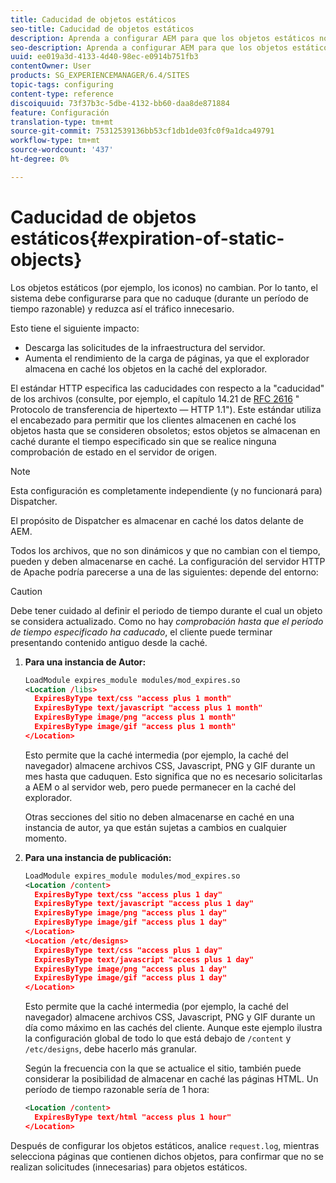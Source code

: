 ```yaml
---
title: Caducidad de objetos estáticos
seo-title: Caducidad de objetos estáticos
description: Aprenda a configurar AEM para que los objetos estáticos no caduquen (durante un período de tiempo razonable).
seo-description: Aprenda a configurar AEM para que los objetos estáticos no caduquen (durante un período de tiempo razonable).
uuid: ee019a3d-4133-4d40-98ec-e0914b751fb3
contentOwner: User
products: SG_EXPERIENCEMANAGER/6.4/SITES
topic-tags: configuring
content-type: reference
discoiquuid: 73f37b3c-5dbe-4132-bb60-daa8de871884
feature: Configuración
translation-type: tm+mt
source-git-commit: 75312539136bb53cf1db1de03fc0f9a1dca49791
workflow-type: tm+mt
source-wordcount: '437'
ht-degree: 0%

---
```



# Caducidad de objetos estáticos{#expiration-of-static-objects}

Los objetos estáticos (por ejemplo, los iconos) no cambian. Por lo tanto, el sistema debe configurarse para que no caduque (durante un período de tiempo razonable) y reduzca así el tráfico innecesario.

Esto tiene el siguiente impacto:

* Descarga las solicitudes de la infraestructura del servidor.
* Aumenta el rendimiento de la carga de páginas, ya que el explorador almacena en caché los objetos en la caché del explorador.

El estándar HTTP especifica las caducidades con respecto a la &quot;caducidad&quot; de los archivos (consulte, por ejemplo, el capítulo 14.21 de [RFC 2616](https://www.ietf.org/rfc/rfc2616.txt) &quot; Protocolo de transferencia de hipertexto — HTTP 1.1&quot;). Este estándar utiliza el encabezado para permitir que los clientes almacenen en caché los objetos hasta que se consideren obsoletos; estos objetos se almacenan en caché durante el tiempo especificado sin que se realice ninguna comprobación de estado en el servidor de origen.

>[!NOTE]
>
>Esta configuración es completamente independiente (y no funcionará para) Dispatcher.
>
>El propósito de Dispatcher es almacenar en caché los datos delante de AEM.

Todos los archivos, que no son dinámicos y que no cambian con el tiempo, pueden y deben almacenarse en caché. La configuración del servidor HTTP de Apache podría parecerse a una de las siguientes: depende del entorno:

>[!CAUTION]
>
>Debe tener cuidado al definir el periodo de tiempo durante el cual un objeto se considera actualizado. Como no hay *comprobación hasta que el período de tiempo especificado ha caducado*, el cliente puede terminar presentando contenido antiguo desde la caché.

1. **Para una instancia de Autor:**

   ```xml
   LoadModule expires_module modules/mod_expires.so
   <Location /libs>
     ExpiresByType text/css "access plus 1 month"
     ExpiresByType text/javascript "access plus 1 month"
     ExpiresByType image/png "access plus 1 month"
     ExpiresByType image/gif "access plus 1 month"
   </Location>
   ```

   Esto permite que la caché intermedia (por ejemplo, la caché del navegador) almacene archivos CSS, Javascript, PNG y GIF durante un mes hasta que caduquen. Esto significa que no es necesario solicitarlas a AEM o al servidor web, pero puede permanecer en la caché del explorador.

   Otras secciones del sitio no deben almacenarse en caché en una instancia de autor, ya que están sujetas a cambios en cualquier momento.

1. **Para una instancia de publicación:**

   ```xml
   LoadModule expires_module modules/mod_expires.so
   <Location /content>
     ExpiresByType text/css "access plus 1 day"
     ExpiresByType text/javascript "access plus 1 day"
     ExpiresByType image/png "access plus 1 day"
     ExpiresByType image/gif "access plus 1 day"
   </Location>
   <Location /etc/designs>
     ExpiresByType text/css "access plus 1 day"
     ExpiresByType text/javascript "access plus 1 day"
     ExpiresByType image/png "access plus 1 day"
     ExpiresByType image/gif "access plus 1 day"
   </Location>
   ```

   Esto permite que la caché intermedia (por ejemplo, la caché del navegador) almacene archivos CSS, Javascript, PNG y GIF durante un día como máximo en las cachés del cliente. Aunque este ejemplo ilustra la configuración global de todo lo que está debajo de `/content` y `/etc/designs`, debe hacerlo más granular.

   Según la frecuencia con la que se actualice el sitio, también puede considerar la posibilidad de almacenar en caché las páginas HTML. Un período de tiempo razonable sería de 1 hora:

   ```xml
   <Location /content>
     ExpiresByType text/html "access plus 1 hour"
   </Location>
   ```

Después de configurar los objetos estáticos, analice `request.log`, mientras selecciona páginas que contienen dichos objetos, para confirmar que no se realizan solicitudes (innecesarias) para objetos estáticos.
